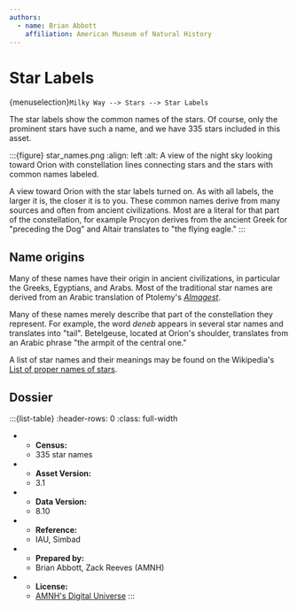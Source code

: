 ```yaml
---
authors:
  - name: Brian Abbott
    affiliation: American Museum of Natural History
---
```



# Star Labels

{menuselection}`Milky Way --> Stars --> Star Labels`


The star labels show the common names of the stars. Of course, only the prominent stars have such a name, and we have 335 stars included in this asset.


:::{figure} star_names.png
:align: left
:alt: A view of the night sky looking toward Orion with constellation lines connecting stars and the stars with common names labeled.

A view toward Orion with the star labels turned on. As with all labels, the larger it is, the closer it is to you. These common names derive from many sources and often from ancient civilizations. Most are a literal for that part of the constellation, for example Procyon derives from the ancient Greek for "preceding the Dog" and Altair translates to "the flying eagle."
:::



## Name origins

Many of these names have their origin in ancient civilizations, in particular the Greeks, Egyptians, and Arabs. Most of the traditional star names are derived from an Arabic translation of Ptolemy's [*Almagest*](https://en.wikipedia.org/wiki/Almagest).

Many of these names merely describe that part of the constellation they represent. For example, the word *deneb* appears in several star names and translates into "tail". Betelgeuse, located at Orion's shoulder, translates from an Arabic phrase "the armpit of the central one."

A list of star names and their meanings may be found on the Wikipedia's [List of proper names of stars](https://en.wikipedia.org/wiki/List_of_proper_names_of_stars).



## Dossier
:::{list-table}
:header-rows: 0
:class: full-width

* - **Census:**
  - 335 star names
* - **Asset Version:**
  - 3.1
* - **Data Version:**
  - 8.10
* - **Reference:**
  - IAU, Simbad
* - **Prepared by:**
  - Brian Abbott, Zack Reeves (AMNH)
* - **License:**
  - [AMNH's Digital Universe](../../../licenses/digital-universe-license.md)
:::
